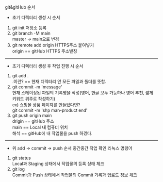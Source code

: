 git&gitHub 순서

* 초기 디렉터리 생성 시 순서

1. git init 저장소 등록
2. git branch -M main<br>
    master -> main으로 변경
3. git remote add origin HTTPS주소 붙여넣기<br>
    origin == gitHub HTTPS 주소별칭

-----------------------------------------------
* 초기 디렉터리 생성 후 작업 진행 시 순서

1. git add .<br>
    .이란? == 현재 디렉터리 안 모든 파일과 폴더를 뜻함.
2. git commit -m 'message'<br>
    현재 스테이징된 파일의 기록명을 작성(영어, 한글 모두 가능하나 영어 추천, 짧게 키워드 위주로 작성하기)<br>
    ex) 쇼핑몰 상품 페이지를 만들었다면?<br>
    git commit -m 'shp man-product end'
3. git push origin main<br>
    drigin == gitHub 주소<br>
    main == Local 내 컴퓨터 위치<br>
    해석 == gitHub에 내 작업물을 push 하겠다.
-------------------------------------------

* 위 add -> commit -> push 순서 중간중간 작업 확인 리눅스 명령어

1. git status<br>
    Local과 Staging 상태에서 작업물의 등록 상태 체크
2. git log<br>
    Commit과 Push 상태에서 작업물의 Commit 기록과 업로드 정보 체크